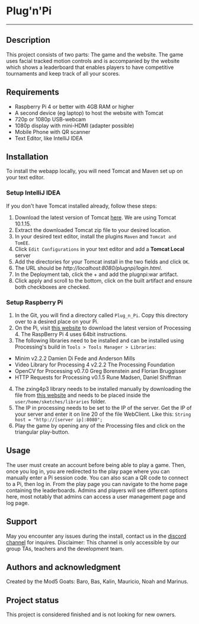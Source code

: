# Plug'n'Pi

***

## Description
This project consists of two parts: The game and the website. The game uses facial tracked motion controls and is accompanied by the website which shows a leaderboard that enables players to have competitive tournaments and keep track of all your scores.

## Requirements

- Raspberry Pi 4 or better with 4GB RAM or higher 
- A second device (eg laptop) to host the website with Tomcat
- 720p or 1080p USB-webcam
- 1080p display with mini-HDMI (adapter possible)
- Mobile Phone with QR scanner
- Text Editor, like IntelliJ IDEA

## Installation
To install the webapp locally, you will need Tomcat and Maven set up on your text editor.

### Setup IntelliJ IDEA
If you don't have Tomcat installed already, follow these steps:
1. Download the latest version of Tomcat [here](https://tomcat.apache.org/). We are using Tomcat 10.1.15.
2. Extract the downloaded Tomcat zip file to your desired location.
3. In your desired text editor, install the plugins `Maven` and `Tomcat and TomEE`.
4. Click `Edit Configurations` in your text editor and add a **Tomcat Local** server
5. Add the directories for your Tomcat install in the two fields and click `OK`.
6. The URL should be *http://localhost:8080/plugnpi/login.html*.
7. In the Deployment tab, click the + and add the plugnpi:war artifact.
8. Click apply and scroll to the bottom, click on the built artifact and ensure both checkboxes are checked.


### Setup Raspberry Pi
1. In the Git, you will find a directory called `Plug_n_Pi`. Copy this directory over to a desired place on your Pi.
2. On the Pi, visit [this website](https://processing.org/download) to download the latest version of Processing 4. The RaspBerry Pi 4 uses 64bit instructions.
3. The following libraries need to be installed and can be installed using Processing's build in `Tools > Tools Manager > Libraries`:
- Minim                            v2.2.2     Damien Di Fede and Anderson Mills
- Video Library for Processing 4   v2.2.2     The Processing Foundation
- OpenCV for Processing            v0.7.0     Greg Borenstein and Florian Bruggisser
- HTTP Requests for Processing     v0.1.5     Rune Madsen, Daniel Shiffman
4. The zxing4p3 library needs to be installed manually by downloading the file from [this website](http://cagewebdev.com/zxing4p/zxing4p3.zip) and needs to be placed inside the `user/home/sketches/libraries` folder.
5. The IP in processing needs to be set to the IP of the server. Get the IP of your server and enter it on line 20 of the file WebClient.
Like this: `String host = "http://[server ip]:8080";`
6. Play the game by opening any of the Processing files and click on the triangular play-button.

## Usage
The user must create an account before being able to play a game. Then, once you log in, you are redirected to the play page where you can manually enter a Pi session code. You can also scan a QR code to connect to a Pi, then log in. From the play page you can navigate to the home page containing the leaderboards. Admins and players will see different options here, most notably that admins can access a user management page and log page.

## Support
May you encounter any issues during the install, contact us in the [discord channel](https://discord.com/channels/1130758232206495806/1130823228533772288) for inquires. Disclaimer: This channel is only accessible by our group TAs, teachers and the development team.

## Authors and acknowledgment
Created by the Mod5 Goats: Baro, Bas, Kalin, Mauricio, Noah and Marinus.

## Project status
This project is considered finished and is not looking for new owners.